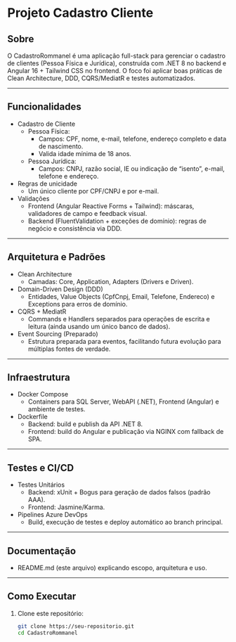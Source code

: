 # Projeto Cadastro Cliente

## Sobre

O CadastroRommanel é uma aplicação full-stack para gerenciar o cadastro de clientes (Pessoa Física e Jurídica), construída com .NET 8 no backend e Angular 16 + Tailwind CSS no frontend. O foco foi aplicar boas práticas de Clean Architecture, DDD, CQRS/MediatR e testes automatizados.

---

## Funcionalidades

- Cadastro de Cliente  
  - Pessoa Física:  
    - Campos: CPF, nome, e-mail, telefone, endereço completo e data de nascimento.  
    - Valida idade mínima de 18 anos.  
  - Pessoa Jurídica:  
    - Campos: CNPJ, razão social, IE ou indicação de “isento”, e-mail, telefone e endereço.  
- Regras de unicidade  
  - Um único cliente por CPF/CNPJ e por e-mail.  
- Validações  
  - Frontend (Angular Reactive Forms + Tailwind): máscaras, validadores de campo e feedback visual.  
  - Backend (FluentValidation + exceções de domínio): regras de negócio e consistência via DDD.  

---

## Arquitetura e Padrões

- Clean Architecture  
  - Camadas: Core, Application, Adapters (Drivers e Driven).  
- Domain-Driven Design (DDD)  
  - Entidades, Value Objects (CpfCnpj, Email, Telefone, Endereco) e Exceptions para erros de domínio.  
- CQRS + MediatR  
  - Commands e Handlers separados para operações de escrita e leitura (ainda usando um único banco de dados).  
- Event Sourcing (Preparado)  
  - Estrutura preparada para eventos, facilitando futura evolução para múltiplas fontes de verdade.

---

## Infraestrutura

- Docker Compose  
  - Containers para SQL Server, WebAPI (.NET), Frontend (Angular) e ambiente de testes.  
- Dockerfile  
  - Backend: build e publish da API .NET 8.  
  - Frontend: build do Angular e publicação via NGINX com fallback de SPA.

---

## Testes e CI/CD

- Testes Unitários  
  - Backend: xUnit + Bogus para geração de dados falsos (padrão AAA).  
  - Frontend: Jasmine/Karma.  
- Pipelines Azure DevOps  
  - Build, execução de testes e deploy automático ao branch principal.

---

## Documentação

- README.md (este arquivo) explicando escopo, arquitetura e uso.  

---

## Como Executar

1. Clone este repositório:  
   ```bash
   git clone https://seu-repositorio.git
   cd CadastroRommanel
